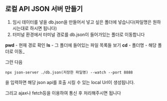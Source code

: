 ## 로컬 API JSON 서버 만들기

1. 임시 데이터를 넣을 db.json을 만들어서 넣고 싶은 폴더에 넣습니다(파일명은 원하시는대로 하시면 됩니다)
2. 터미널 환경에서 터미널 경로를 db.json이 들어가있는 폴더로 이동합니다

**pwd** - 현재 경로 확인
**ls** - 그 폴더에 들어있는 파일 목록들 보기
**cd** - 폴더명 - 해당 폴더로 이동_

그런 다음

```null
npx json-server ./db.json(저장한 파일명) --watch --port 8888
```

을 입력하면 해당 json api를 호출 시킬 수 있는 local Url이 생성됩니다.

그리고 ajax나 fetch등을 이용하여 통신 후 처리해주시면 됩니다